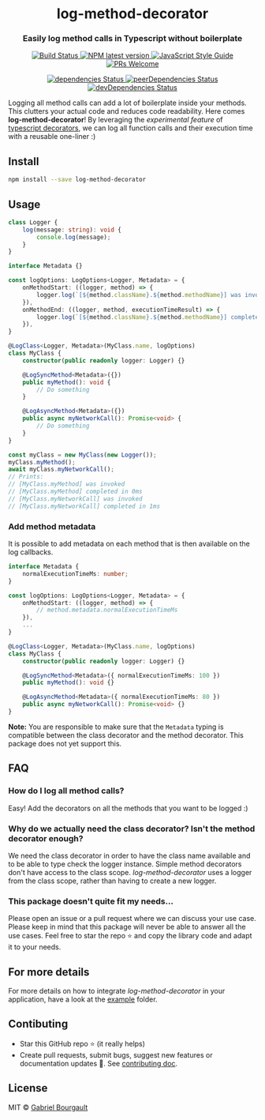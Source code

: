 <h1 align="center" style="border-bottom: none;">log-method-decorator</h1>
<h3 align="center">Easily log method calls in Typescript without boilerplate</h3>
<p align="center">
  <a href="https://travis-ci.com/dizco/react-scrollable-feed">
    <img alt="Build Status" src="https://travis-ci.com/dizco/react-scrollable-feed.svg?branch=master">
  </a>
  <a href="https://www.npmjs.com/package/log-method-decorator">
    <img alt="NPM latest version" src="https://img.shields.io/npm/v/log-method-decorator/latest.svg">
  </a>
  <a href="https://standardjs.com">
    <img alt="JavaScript Style Guide" src="https://img.shields.io/badge/code_style-standard-brightgreen.svg">
  </a>
  <a href="http://makeapullrequest.com">
    <img alt="PRs Welcome" src="https://img.shields.io/badge/PRs-welcome-brightgreen.svg?style=flat-square">
  </a>
</p>
<p align="center">
  <a href="https://david-dm.org/dizco/log-method-decorator">
    <img alt="dependencies Status" src="https://david-dm.org/dizco/log-method-decorator/status.svg">
  </a>
  <a href="https://david-dm.org/dizco/log-method-decorator?type=peer">
    <img alt="peerDependencies Status" src="https://david-dm.org/dizco/log-method-decorator/peer-status.svg">
  </a>
  <a href="https://david-dm.org/dizco/log-method-decorator?type=dev">
    <img alt="devDependencies Status" src="https://david-dm.org/dizco/log-method-decorator/dev-status.svg">
  </a>
</p>

Logging all method calls can add a lot of boilerplate inside your methods. This clutters your actual code and reduces code readability. Here comes **log-method-decorator**! By leveraging the _experimental feature_ of [typescript decorators](https://www.typescriptlang.org/docs/handbook/decorators.html), we can log all function calls and their execution time with a reusable one-liner :)

## Install

```bash
npm install --save log-method-decorator
```

## Usage

```ts
class Logger {
    log(message: string): void {
        console.log(message);
    }
}

interface Metadata {}

const logOptions: LogOptions<Logger, Metadata> = {
    onMethodStart: ((logger, method) => {
        logger.log(`[${method.className}.${method.methodName}] was invoked`);
    }),
    onMethodEnd: ((logger, method, executionTimeResult) => {
        logger.log(`[${method.className}.${method.methodName}] completed in ${executionTimeResult.executionTimeMs}ms`);
    }),
}

@LogClass<Logger, Metadata>(MyClass.name, logOptions)
class MyClass {
    constructor(public readonly logger: Logger) {}

    @LogSyncMethod<Metadata>({})
    public myMethod(): void {
        // Do something
    }

    @LogAsyncMethod<Metadata>({})
    public async myNetworkCall(): Promise<void> {
        // Do something
    }
}
```
```ts
const myClass = new MyClass(new Logger());
myClass.myMethod();
await myClass.myNetworkCall();
// Prints:
// [MyClass.myMethod] was invoked
// [MyClass.myMethod] completed in 0ms
// [MyClass.myNetworkCall] was invoked
// [MyClass.myNetworkCall] completed in 1ms
```

### Add method metadata

It is possible to add metadata on each method that is then available on the log callbacks.

```ts
interface Metadata {
    normalExecutionTimeMs: number;
}

const logOptions: LogOptions<Logger, Metadata> = {
    onMethodStart: ((logger, method) => {
        // method.metadata.normalExecutionTimeMs
    }),
    ...
}

@LogClass<Logger, Metadata>(MyClass.name, logOptions)
class MyClass {
    constructor(public readonly logger: Logger) {}

    @LogSyncMethod<Metadata>({ normalExecutionTimeMs: 100 })
    public myMethod(): void {}

    @LogAsyncMethod<Metadata>({ normalExecutionTimeMs: 80 })
    public async myNetworkCall(): Promise<void> {}
}
```

**Note:** You are responsible to make sure that the `Metadata` typing is compatible between the class decorator and the method decorator. This package does not yet support this.

## FAQ

### How do I log all method calls?
Easy! Add the decorators on all the methods that you want to be logged :)

### Why do we actually need the class decorator? Isn't the method decorator enough?
We need the class decorator in order to have the class name available and to be able to type check the logger instance. Simple method decorators don't have access to the class scope. _log-method-decorator_ uses a logger from the class scope, rather than having to create a new logger.

### This package doesn't quite fit my needs...
Please open an issue or a pull request where we can discuss your use case. Please keep in mind that this package will never be able to answer all the use cases. Feel free to star the repo :star: and copy the library code and adapt it to your needs.

## For more details

For more details on how to integrate _log-method-decorator_ in your application, have a look at the [example](example) folder.

## Contibuting
- Star this GitHub repo :star: (it really helps)
- Create pull requests, submit bugs, suggest new features or documentation updates :wrench:. See [contributing doc](CONTRIBUTING.md).

## License

MIT © [Gabriel Bourgault](https://github.com/dizco)
